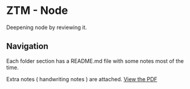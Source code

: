 # ZTM - Node
Deepening node by reviewing it.

## Navigation
Each folder section has a README.md file with some notes most of the time.

Extra notes ( handwriting notes ) are attached.
[View the PDF](./assets/ZTM-Notes_CompleteNodeDevelopper_compressed.pdf)
